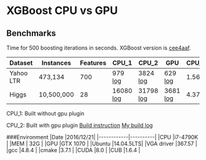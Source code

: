 # XGBoost CPU vs GPU

## Benchmarks

Time for 500 boosting iterations in seconds. XGBoost version is [cee4aaf](https://github.com/dmlc/xgboost/tree/cee4aafb93982a21e4fde10d202b3da1910934bf).

|Dataset | Instances | Features | CPU_1 | CPU_2 | GPU | CPU_1/GPU | CPU_2/GPU|
|--- | --- | --- | --- | --- | --- | --- | --- |
|Yahoo LTR | 473,134 | 700 | 979 [log](xgboost/xgboost_yahoo_speed_cpuonly.log)| 3824 [log](xgboost/xgboost_yahoo_speed.log)| 629 [log](xgboost/xgboost_yahoo_speed_gpu.log)| 1.56 | 6.08|
|Higgs | 10,500,000 | 28 | 16080 [log](xgboost/xgboost_higgs_speed_cpuonly.log)| 31798 [log](xgboost/xgboost_higgs_speed.log)| 3681 [log](xgboost/xgboost_higgs_speed_gpu.log)| 4.37 | 8.64|


CPU_1:  Built without gpu plugin

CPU_2:  Built with gpu plugin [Build instruction](https://github.com/dmlc/xgboost/blob/master/plugin/updater_gpu/README.md#build)  [My build log](build_w_GPUplugin.log)

###Environment
|Date        |2016/12/21|
|------------|----------|
|CPU         |i7-4790K  |
|MEM         |     32G  |
|GPU         |GTX 1070  |
|Ubuntu      |14.04.5LTS|
|VGA driver  |367.57    |
|gcc         |4.8.4     |
|cmake       |3.7.1     |
|CUDA        |8.0       |
|CUB         |1.6.4     |

